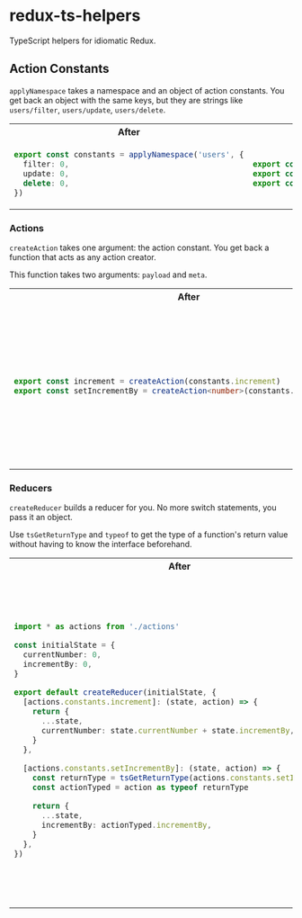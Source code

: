 # redux-ts-helpers

TypeScript helpers for idiomatic Redux.

## Action Constants

`applyNamespace` takes a namespace and an object of action constants. You
get back an object with the same keys, but they are strings like
`users/filter`, `users/update`, `users/delete`.

<table>
  <tr>
    <th>After</th>
    <th>Before</th>
  </tr>

  <tr>
    <td>

```typescript
export const constants = applyNamespace('users', {
  filter: 0,
  update: 0,
  delete: 0,
})
```

</td>
    <td>

```typescript
export const FILTER = 'USERS_FILTER'
export const UPDATE = 'USERS_UPDATE'
export const DELETE = 'USERS_DELETE'
```
</td>
  </tr>
</table>

### Actions

`createAction` takes one argument: the action constant. You get back a
function that acts as any action creator.

This function takes two arguments: `payload` and `meta`.

<table>
  <tr>
    <th>After</th>
    <th>Before</th>
  </tr>

  <tr>
    <td>

```typescript
export const increment = createAction(constants.increment)
export const setIncrementBy = createAction<number>(constants.setIncrementBy)
```
</td>
    <td>

```typescript
export interface Increment {
  type: 'INCREMENT'
}
export const increment: ActionCreator<Increment> = () => ({
  type: 'INCREMENT',
})

export interface SetIncrementBy {
  type: 'SET_INCREMENT_BY'
  payload: number
}
export const setIncrementBy: ActionCreator<SetIncrementBy> = (n: number) => ({
  type: 'SET_INCREMENT_BY',
  payload: n,
})
```
</td>
  </tr>
</table>

### Reducers

`createReducer` builds a reducer for you. No more switch statements, you pass it an object.

Use `tsGetReturnType` and `typeof` to get the type of a function's return
value without having to know the interface beforehand.

<table>
  <tr>
    <th>After</th>
    <th>Before</th>
  </tr>

  <tr>
    <td>

```typescript
import * as actions from './actions'

const initialState = {
  currentNumber: 0,
  incrementBy: 0,
}

export default createReducer(initialState, {
  [actions.constants.increment]: (state, action) => {
    return {
      ...state,
      currentNumber: state.currentNumber + state.incrementBy,
    }
  },

  [actions.constants.setIncrementBy]: (state, action) => {
    const returnType = tsGetReturnType(actions.constants.setIncrementBy)
    const actionTyped = action as typeof returnType

    return {
      ...state,
      incrementBy: actionTyped.incrementBy,
    }
  },
})
```

</td>
    <td>

```typescript
import * as actions from './actions'

interface State {
  currentNumber: number
  incrementBy: number
}

const initialState: State {
  currentNumber: 0,
  incrementBy: 0,
}

export const reducer: Reducer<State> = (state = initialState, action) => {
  switch (action.type) {
    case actions.INCREMENT:
      return {
        ...state,
        currentNumber: state.currentNumber + state.incrementBy,
      }

    case actions.SET_INCREMENT_BY: {
      const actionTyped = action as actions.SetIncrementBy

      return {
        ...state,
        incrementBy: actionTyped.payload
      }
    }

    default:
      return state
  }
}
```
</td>
  </tr>

</table>